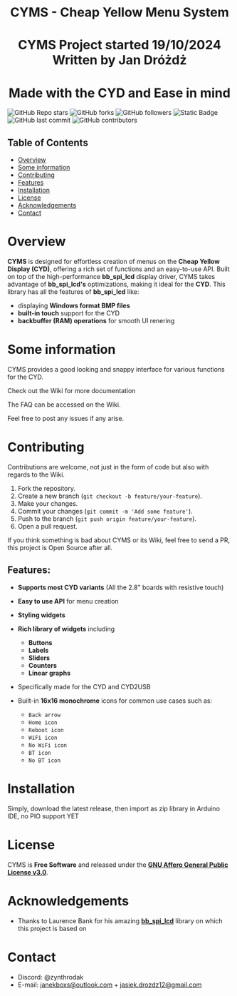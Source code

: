 <h1 align="center">CYMS - Cheap Yellow Menu System</h1>


<h1 align="center">CYMS Project started 19/10/2024 Written by Jan Dróżdż</h1>

<h1 align="center">Made with the CYD and Ease in mind</h1>

![GitHub Repo stars](https://img.shields.io/github/stars/Zynth9999/CYMS?style=for-the-badge) ![GitHub forks](https://img.shields.io/github/forks/Zynth9999/CYMS?style=for-the-badge) ![GitHub followers](https://img.shields.io/github/followers/zynth9999?style=for-the-badge) ![Static Badge](https://img.shields.io/badge/release-v0.01.2-brightgreen?style=for-the-badge) ![GitHub last commit](https://img.shields.io/github/last-commit/Zynth9999/CYMS?display_timestamp=author&style=for-the-badge) ![GitHub contributors](https://img.shields.io/github/contributors/Zynth9999/CYMS?style=for-the-badge)

## Table of Contents
- [Overview](#overview)
- [Some information](#some-information)
- [Contributing](#contributing)
- [Features](#features)
- [Installation](#Installation)
- [License](#license)
- [Acknowledgements](#acknowledgements)
- [Contact](#contact)

# Overview

**CYMS** is designed for effortless creation of menus on the **Cheap Yellow Display (CYD)**, offering a rich set of functions and an easy-to-use API.
Built on top of the high-performance **bb_spi_lcd** display driver, CYMS takes advantage of **bb_spi_lcd's** optimizations, making it ideal for the **CYD**.
This library has all the features of **bb_spi_lcd** like:
- displaying **Windows format BMP files**
- **built-in touch** support for the CYD
- **backbuffer (RAM) operations** for smooth UI renering

# Some information

CYMS provides a good looking and snappy interface for various functions for the CYD.

Check out the Wiki for more documentation

The FAQ can be accessed on the Wiki.

Feel free to post any issues if any arise.

# Contributing
Contributions are welcome, not just in the form of code but also with regards to the Wiki.

1. Fork the repository.
2. Create a new branch (`git checkout -b feature/your-feature`).
3. Make your changes.
4. Commit your changes (`git commit -m 'Add some feature'`).
5. Push to the branch (`git push origin feature/your-feature`).
6. Open a pull request.

If you think something is bad about CYMS or its Wiki, feel free to send a PR, this project is Open Source after all.

## Features:
- **Supports most CYD variants** (All the 2.8" boards with resistive touch)
- **Easy to use API** for menu creation
- **Styling widgets**
- **Rich library of widgets** including
   - **Buttons**
   - **Labels**
   - **Sliders**
   - **Counters**
   - **Linear graphs**

- Specifically made for the CYD and CYD2USB
- Built-in **16x16 monochrome** icons for common use cases such as:
   - ``Back arrow``
   - ``Home icon``
   - ``Reboot icon``
   - ``WiFi icon``
   - ``No WiFi icon``
   - ``BT icon``
   - ``No BT icon``

# Installation

Simply, download the latest release, then import as zip library in Arduino IDE, no PIO support YET

# License

CYMS is **Free Software** and released under the [**GNU Affero General Public License v3.0**](https://www.gnu.org/licenses/agpl-3.0.html).

# Acknowledgements

- Thanks to Laurence Bank for his amazing [**bb_spi_lcd**](https://github.com/bitbank2/bb_spi_lcd) library on which this project is based on

# Contact
- Discord: @zynthrodak
- E-mail: janekboxs@outlook.com + jasiek.drozdz12@gmail.com
